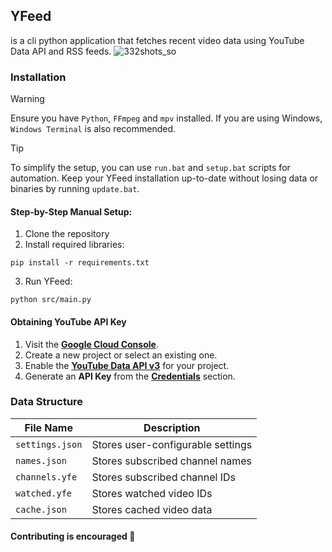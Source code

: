 ## YFeed
is a cli python application that fetches recent video data using YouTube Data API and RSS feeds.
![332shots_so](https://github.com/user-attachments/assets/d85341a3-6b2e-4cc0-b799-5a833b825046)

### Installation

> [!WARNING]
> Ensure you have `Python`, `FFmpeg` and `mpv` installed. If you are using Windows, `Windows Terminal` is also recommended.

> [!TIP]
> To simplify the setup, you can use `run.bat` and `setup.bat` scripts for automation. Keep your YFeed installation up-to-date without losing data or binaries by running `update.bat`.

#### Step-by-Step Manual Setup:
1. Clone the repository
2. Install required libraries:
```
pip install -r requirements.txt
```
3. Run YFeed:
```
python src/main.py
```

#### Obtaining YouTube API Key
1. Visit the [**Google Cloud Console**](https://console.cloud.google.com/).
2. Create a new project or select an existing one.
3. Enable the [**YouTube Data API v3**](https://console.cloud.google.com/apis/library/youtube.googleapis.com) for your project.
4. Generate an **API Key** from the [**Credentials**](https://console.cloud.google.com/apis/credentials) section.

### Data Structure
| **File Name**        | **Description**                         |
|----------------------|-----------------------------------------|
| `settings.json`      | Stores user-configurable settings       |
| `names.json`         | Stores subscribed channel names         |
| `channels.yfe`       | Stores subscribed channel IDs           |
| `watched.yfe`        | Stores watched video IDs                |
| `cache.json`         | Stores cached video data                |

#### Contributing is encouraged 🤗
